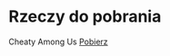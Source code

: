 # Rzeczy do pobrania

<tr>
<td>Cheaty Among Us</td>
<td><a href="//github.com/mrflamingo7/Among-Us-hax/raw/main/Among%20Us%20Hack%20v2%20Fix.EXE" target="_blank"
rel="noopener">Pobierz</a></td>
</tr>
